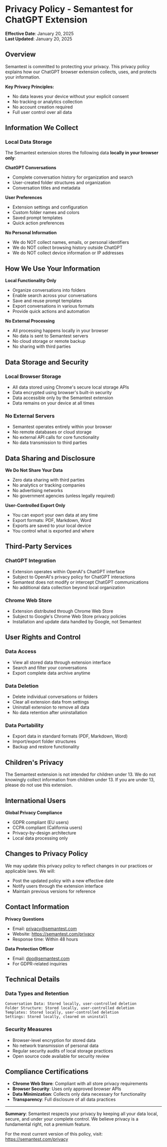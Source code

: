 # Privacy Policy - Semantest for ChatGPT Extension

**Effective Date**: January 20, 2025  
**Last Updated**: January 20, 2025

## Overview

Semantest is committed to protecting your privacy. This privacy policy explains how our ChatGPT browser extension collects, uses, and protects your information.

**Key Privacy Principles:**
- No data leaves your device without your explicit consent
- No tracking or analytics collection
- No account creation required
- Full user control over all data

## Information We Collect

### Local Data Storage
The Semantest extension stores the following data **locally in your browser only**:

**ChatGPT Conversations**
- Complete conversation history for organization and search
- User-created folder structures and organization
- Conversation titles and metadata

**User Preferences**
- Extension settings and configuration
- Custom folder names and colors
- Saved prompt templates
- Quick action preferences

**No Personal Information**
- We do NOT collect names, emails, or personal identifiers
- We do NOT collect browsing history outside ChatGPT
- We do NOT collect device information or IP addresses

## How We Use Your Information

**Local Functionality Only**
- Organize conversations into folders
- Enable search across your conversations
- Save and reuse prompt templates
- Export conversations in various formats
- Provide quick actions and automation

**No External Processing**
- All processing happens locally in your browser
- No data is sent to Semantest servers
- No cloud storage or remote backup
- No sharing with third parties

## Data Storage and Security

### Local Browser Storage
- All data stored using Chrome's secure local storage APIs
- Data encrypted using browser's built-in security
- Data accessible only by the Semantest extension
- Data remains on your device at all times

### No External Servers
- Semantest operates entirely within your browser
- No remote databases or cloud storage
- No external API calls for core functionality
- No data transmission to third parties

## Data Sharing and Disclosure

**We Do Not Share Your Data**
- Zero data sharing with third parties
- No analytics or tracking companies
- No advertising networks
- No government agencies (unless legally required)

**User-Controlled Export Only**
- You can export your own data at any time
- Export formats: PDF, Markdown, Word
- Exports are saved to your local device
- You control what is exported and where

## Third-Party Services

### ChatGPT Integration
- Extension operates within OpenAI's ChatGPT interface
- Subject to OpenAI's privacy policy for ChatGPT interactions
- Semantest does not modify or intercept ChatGPT communications
- No additional data collection beyond local organization

### Chrome Web Store
- Extension distributed through Chrome Web Store
- Subject to Google's Chrome Web Store privacy policies
- Installation and update data handled by Google, not Semantest

## User Rights and Control

### Data Access
- View all stored data through extension interface
- Search and filter your conversations
- Export complete data archive anytime

### Data Deletion
- Delete individual conversations or folders
- Clear all extension data from settings
- Uninstall extension to remove all data
- No data retention after uninstallation

### Data Portability
- Export data in standard formats (PDF, Markdown, Word)
- Import/export folder structures
- Backup and restore functionality

## Children's Privacy

The Semantest extension is not intended for children under 13. We do not knowingly collect information from children under 13. If you are under 13, please do not use this extension.

## International Users

**Global Privacy Compliance**
- GDPR compliant (EU users)
- CCPA compliant (California users)
- Privacy-by-design architecture
- Local data processing only

## Changes to Privacy Policy

We may update this privacy policy to reflect changes in our practices or applicable laws. We will:
- Post the updated policy with a new effective date
- Notify users through the extension interface
- Maintain previous versions for reference

## Contact Information

**Privacy Questions**
- Email: privacy@semantest.com
- Website: https://semantest.com/privacy
- Response time: Within 48 hours

**Data Protection Officer**
- Email: dpo@semantest.com
- For GDPR-related inquiries

## Technical Details

### Data Types and Retention
```
Conversation Data: Stored locally, user-controlled deletion
Folder Structure: Stored locally, user-controlled deletion
Templates: Stored locally, user-controlled deletion
Settings: Stored locally, cleared on uninstall
```

### Security Measures
- Browser-level encryption for stored data
- No network transmission of personal data
- Regular security audits of local storage practices
- Open source code available for security review

## Compliance Certifications

- **Chrome Web Store**: Compliant with all store privacy requirements
- **Browser Security**: Uses only approved browser APIs
- **Data Minimization**: Collects only data necessary for functionality
- **Transparency**: Full disclosure of all data practices

---

**Summary**: Semantest respects your privacy by keeping all your data local, secure, and under your complete control. We believe privacy is a fundamental right, not a premium feature.

For the most current version of this policy, visit: https://semantest.com/privacy